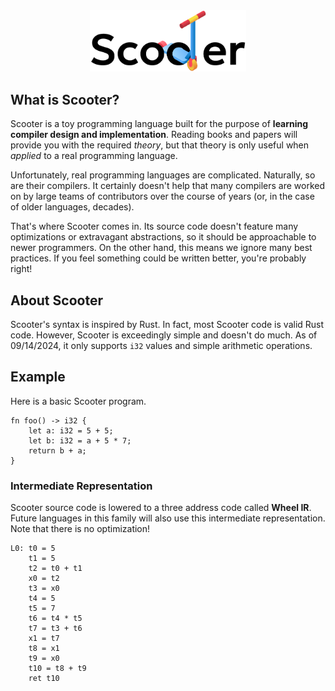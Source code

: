 <div align="center">
  <img src="documentation/images/ScooterLight.png" style="width: 250px; max-width: 100%"/>
</div>

## What is Scooter?
Scooter is a toy programming language built for the purpose of **learning compiler design and implementation**. Reading books and papers will provide you with the required _theory_, but that theory is only useful when _applied_ to a real programming language.

Unfortunately, real programming languages are complicated. Naturally, so are their compilers. It certainly doesn't help that many compilers are worked on by large teams of contributors over the course of years (or, in the case of older languages, decades).

That's where Scooter comes in. Its source code doesn't feature many optimizations or extravagant abstractions, so it should be approachable to newer programmers. On the other hand, this means we ignore many best practices. If you feel something could be written better, you're probably right!

## About Scooter
Scooter's syntax is inspired by Rust. In fact, most Scooter code is valid Rust code. However, Scooter is exceedingly simple and doesn't do much. As of 09/14/2024, it only supports `i32` values and simple arithmetic operations.

## Example
Here is a basic Scooter program.

```
fn foo() -> i32 {
    let a: i32 = 5 + 5;
    let b: i32 = a + 5 * 7;
    return b + a;
}
```

### Intermediate Representation
Scooter source code is lowered to a three address code called **Wheel IR**. Future languages in this family will also use this intermediate representation. Note that there is no optimization!

```
L0: t0 = 5
    t1 = 5
    t2 = t0 + t1
    x0 = t2
    t3 = x0
    t4 = 5
    t5 = 7
    t6 = t4 * t5
    t7 = t3 + t6
    x1 = t7
    t8 = x1
    t9 = x0
    t10 = t8 + t9
    ret t10
```
